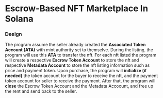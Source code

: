 # Escrow-Based NFT Marketplace In Solana

### Design

The program assume the seller already created the **Associated Token Account (ATA)** with mint authority set to themselve. During the listing, the program will use this **ATA** to transfer the nft. For each nft listed the program will create a respective **Escrow Token Account** to store the nft and respective **Metadata Account** to store the nft listing information such as price and payment token. Upon purchase, the program will **initialize (if needed)** the token account for the buyer to receive the nft, and the payment token account for seller to receive the payment. After that, the program will **close** the Escrow Token Account and the Metadata Accoount, and free up the rent and send back to the seller.

